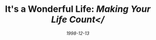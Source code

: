 ---
layout: message
category: message
series: "Lessons Learned From Christmas Classics"
title: "It's a Wonderful Life: <i>Making Your Life Count</"
date: 1998-12-13
audio-description: "Sure they're nostalgic and fun to watch... but can we learn a thing or two from these holiday classics? "
audio: ""
audio-title: "It's a Wonderful Life&#58; Making Your Life Count"
audio-duration: ":"
---